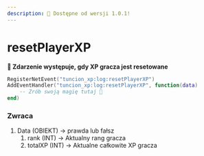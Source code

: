```yaml
---
description: 🔧 Dostępne od wersji 1.0.1!
---
```


# resetPlayerXP

**📢 Zdarzenie występuje, gdy XP gracza jest resetowane**

```lua
RegisterNetEvent("tuncion_xp:log:resetPlayerXP")
AddEventHandler("tuncion_xp:log:resetPlayerXP", function(data)
    -- Zrób swoją magię tutaj 💫
end)
```

### Zwraca

1. Data <span className="color-blue">(OBIEKT)</span> <span className="color-orange">-> prawda lub fałsz</span>
   1. rank <span className="color-blue">(INT)</span> <span className="color-orange">-> Aktualny rang gracza</span>
   2. totalXP <span className="color-blue">(INT)</span> <span className="color-orange">-> Aktualne całkowite XP gracza</span>